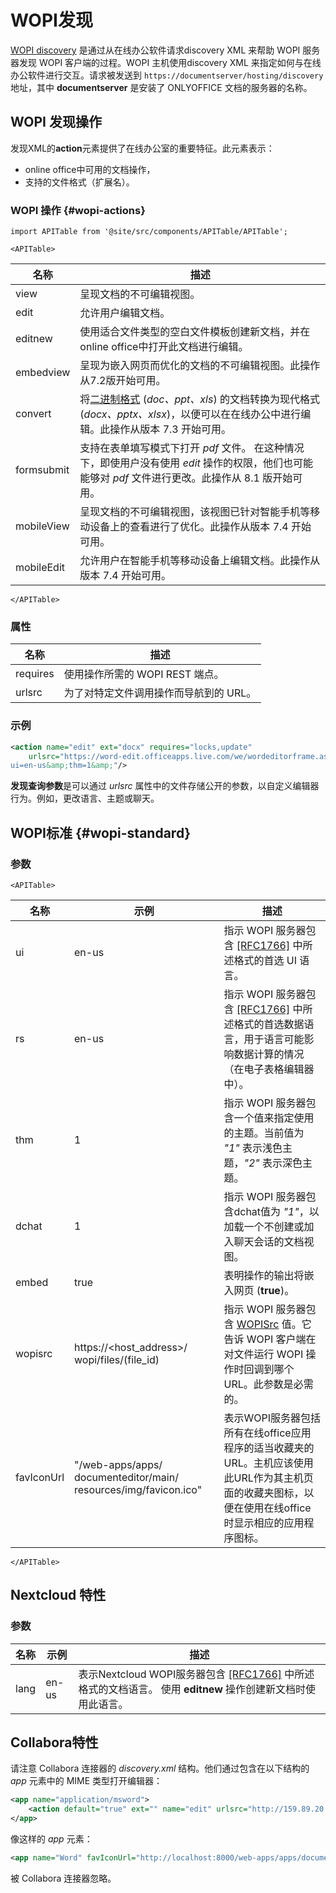 ﻿---
sidebar_position: -8
---

# WOPI发现

[WOPI discovery](https://docs.microsoft.com/zh-cn/microsoft-365/cloud-storage-partner-program/online/discovery) 是通过从在线办公软件请求discovery XML 来帮助 WOPI 服务器发现 WOPI 客户端的过程。WOPI 主机使用discovery XML 来指定如何与在线办公软件进行交互。请求被发送到 `https://documentserver/hosting/discovery` 地址，其中 **documentserver** 是安装了 ONLYOFFICE 文档的服务器的名称。

## WOPI 发现操作

发现XML的**action**元素提供了在线办公室的重要特征。此元素表示：

- online office中可用的文档操作，
- 支持的文件格式（扩展名）。

### WOPI 操作 {#wopi-actions}

```mdx-code-block
import APITable from '@site/src/components/APITable/APITable';

<APITable>
```

| 名称       | 描述                                                                                                                                                                                                                                       |
| ---------- | ------------------------------------------------------------------------------------------------------------------------------------------------------------------------------------------------------------------------------------------------- |
| view       | 呈现文档的不可编辑视图。                                                                                                                                                                                                        |
| edit       | 允许用户编辑文档。                                                                                                                                                                                                                  |
| editnew    | 使用适合文件类型的空白文件模板创建新文档，并在online office中打开此文档进行编辑。                                                                                                             |
| embedview  | 呈现为嵌入网页而优化的文档的不可编辑视图。此操作从7.2版开始可用。                                                                                                      |
| convert    | 将[二进制格式](./editing-binary-documents.md) (*doc、ppt、xls*) 的文档转换为现代格式 (*docx、pptx、xlsx*)，以便可以在在线办公中进行编辑。此操作从版本 7.3 开始可用。 |
| formsubmit | 支持在表单填写模式下打开 *pdf* 文件。 在这种情况下，即使用户没有使用 *edit* 操作的权限，他们也可能能够对 *pdf* 文件进行更改。此操作从 8.1 版开始可用。       |
| mobileView | 呈现文档的不可编辑视图，该视图已针对智能手机等移动设备上的查看进行了优化。此操作从版本 7.4 开始可用。                                                                                |
| mobileEdit | 允许用户在智能手机等移动设备上编辑文档。此操作从版本 7.4 开始可用。                                                                                                                        |

```mdx-code-block
</APITable>
```

### 属性

| 名称     | 描述                                                                      |
| -------- | -------------------------------------------------------------------------------- |
| requires | 使用操作所需的 WOPI REST 端点。                             |
| urlsrc   | 为了对特定文件调用操作而导航到的 URL。 |

### 示例

``` xml
<action name="edit" ext="docx" requires="locks,update"
    urlsrc="https://word-edit.officeapps.live.com/we/wordeditorframe.aspx?
ui=en-us&amp;thm=1&amp;"/>
```

**发现查询参数**是可以通过 *urlsrc* 属性中的文件存储公开的参数，以自定义编辑器行为。例如，更改语言、主题或聊天。

## WOPI标准 {#wopi-standard}

### 参数

```mdx-code-block
<APITable>
```

| 名称       | 示例                                                          | 描述                                                                                                                                                                                                                                                |
| ---------- | ---------------------------------------------------------------- | ---------------------------------------------------------------------------------------------------------------------------------------------------------------------------------------------------------------------------------------------------------- |
| ui         | en-us                                                            | 指示 WOPI 服务器包含 [\[RFC1766\]](https://datatracker.ietf.org/doc/html/rfc1766.html) 中所述格式的首选 UI 语言。                                                                                            |
| rs         | en-us                                                            | 指示 WOPI 服务器包含 [\[RFC1766\]](https://datatracker.ietf.org/doc/html/rfc1766.html) 中所述格式的首选数据语言，用于语言可能影响数据计算的情况（在电子表格编辑器中）。             |
| thm        | 1                                                                | 指示 WOPI 服务器包含一个值来指定使用的主题。当前值为 *"1"* 表示浅色主题，*"2"* 表示深色主题。                                                                    |
| dchat      | 1                                                                | 指示 WOPI 服务器包含dchat值为 *"1"*，以加载一个不创建或加入聊天会话的文档视图。                                                                                                                       |
| embed      | true                                                             | 表明操作的输出将嵌入网页 (**true**)。                                                                                                                                                                   |
| wopisrc    | https\://\<host\_address>/ wopi/files/(file\_id)                 | 指示 WOPI 服务器包含 [WOPISrc](./key-concepts.md#wopisrc) 值。它告诉 WOPI 客户端在对文件运行 WOPI 操作时回调到哪个 URL。此参数是必需的。                                     |
| favIconUrl | "/web-apps/apps/ documenteditor/main/ resources/img/favicon.ico" | 表示WOPI服务器包括所有在线office应用程序的适当收藏夹的URL。主机应该使用此URL作为其主机页面的收藏夹图标，以便在使用在线office时显示相应的应用程序图标。 |

```mdx-code-block
</APITable>
```

## Nextcloud 特性

### 参数

| 名称 | 示例 | 描述                                                                                                                                                                                                                                           |
| ---- | ------- | ----------------------------------------------------------------------------------------------------------------------------------------------------------------------------------------------------------------------------------------------------- |
| lang | en-us   | 表示Nextcloud WOPI服务器包含 [\[RFC1766\]](https://datatracker.ietf.org/doc/html/rfc1766.html) 中所述格式的文档语言。 使用 **editnew** 操作创建新文档时使用此语言。 |

## Collabora特性

请注意 Collabora 连接器的 *discovery.xml* 结构。他们通过包含在以下结构的 *app* 元素中的 MIME 类型打开编辑器：

``` xml
<app name="application/msword">
    <action default="true" ext="" name="edit" urlsrc="http://159.89.20.129:9980/loleaflet/ba528af/loleaflet.html?"/>
</app>
```

像这样的 *app* 元素：

``` xml
<app name="Word" favIconUrl="http://localhost:8000/web-apps/apps/documenteditor/main/resources/img/favicon.ico">
```

被 Collabora 连接器忽略。
